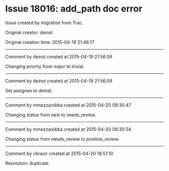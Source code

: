 # Issue 18016: add_path doc error

Issue created by migration from Trac.

Original creator: deinst

Original creation time: 2015-04-19 21:46:17




---

Comment by deinst created at 2015-04-19 21:56:59

Changing priority from major to trivial.


---

Comment by deinst created at 2015-04-19 21:56:59

Set assignee to deinst.


---

Comment by mmezzarobba created at 2015-04-20 08:30:47

Changing status from new to needs_review.


---

Comment by mmezzarobba created at 2015-04-20 08:30:54

Changing status from needs_review to positive_review.


---

Comment by vbraun created at 2015-04-20 18:51:10

Resolution: duplicate
